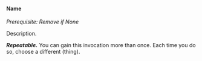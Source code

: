 #### Name
*Prerequisite: Remove if None*

Description.

***Repeatable.*** You can gain this invocation more than once. Each time you do so, choose a different (thing).